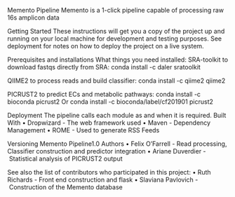 Memento Pipeline
Memento is a 1-click pipeline capable of processing raw 16s amplicon data

Getting Started
These instructions will get you a copy of the project up and running on your local machine for development and testing purposes. See deployment for notes on how to deploy the project on a live system.

Prerequisites and installations
What things you need installed:
SRA-toolkit to download fastqs directly from SRA:
conda install -c daler sratoolkit

QIIME2 to process reads and build classifier:
conda install -c qiime2 qiime2

PICRUST2 to predict ECs and metabolic pathways:
conda install -c bioconda picrust2
Or
conda install -c bioconda/label/cf201901 picrust2

Deployment
The pipeline calls each module as and when it is required. 
Built With
	•	Dropwizard - The web framework used
	•	Maven - Dependency Management
	•	ROME - Used to generate RSS Feeds


Versioning
Memento Pipeline1.0
Authors
	•	Felix O’Farrell - Read processing, Classifier construction and predictor integration
	•	Ariane Duverdier - Statistical analysis of PICRUST2 output

See also the list of contributors who participated in this project:
	•	Ruth Richards - Front end construction and flask 
	•	Slaviana Pavlovich - Construction of the Memento database
	